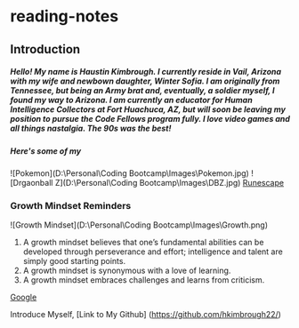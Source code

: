 # reading-notes

## Introduction

##### Hello! My name is Haustin Kimbrough. I currently reside in Vail, Arizona with my wife and newbown daughter, Winter Sofia. I am originally from Tennessee, but being an Army brat and, eventually, a soldier myself, I found my way to Arizona.  I am currently an educator for Human Intelligence Collectors at Fort Huachuca, AZ, but will soon be leaving my position to pursue the Code Fellows program fully.  I love video games and all things nastalgia. The 90s was the best!

##### Here's some of my 

![Pokemon](D:\Personal\Coding Bootcamp\Images\Pokemon.jpg)
![Drgaonball Z](D:\Personal\Coding Bootcamp\Images\DBZ.jpg)
[Runescape](https://www.runescape.com/community)


### Growth Mindset Reminders

![Growth Mindset](D:\Personal\Coding Bootcamp\Images\Growth.png)

1. A growth mindset believes that one’s fundamental abilities can be developed through perseverance and effort; intelligence and talent are simply good starting points.
2. A growth mindset is synonymous with a love of learning.
3. A growth mindset embraces challenges and learns from criticism.



[Google](https://www.google.com)

Introduce Myself, [Link to My Github] (https://github.com/hkimbrough22/)
